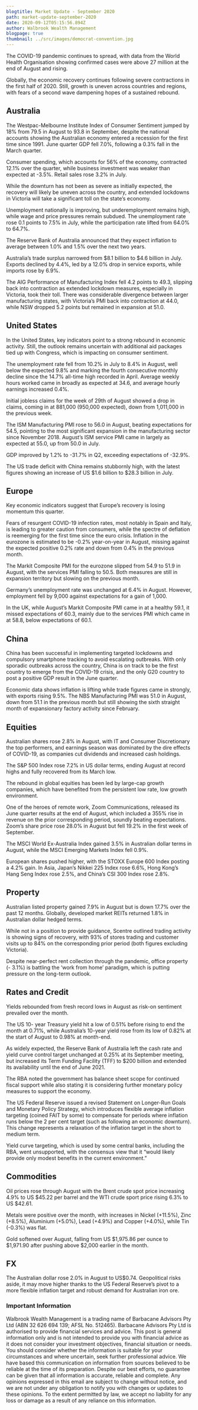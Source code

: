 ```yaml
---
blogtitle: Market Update - September 2020
path: market-update-september-2020
date: 2020-09-12T05:15:56.894Z
author: Walbrook Wealth Management
blogpage: true
thumbnail: ../src/images/democrat-convention.jpg
---
```

The COVID-19 pandemic continues to spread, with data from the World Health Organisation showing confirmed cases were above 27 million at the end of August and rising. 

Globally, the economic recovery continues following severe contractions in the first half of 2020. Still, growth is uneven across countries and regions, with fears of a second wave dampening hopes of a sustained rebound. 

## Australia

The Westpac-Melbourne Institute Index of Consumer Sentiment jumped by 18% from 79.5 in August to 93.8 in September, despite the national accounts showing the Australian economy entered a recession for the first time since 1991. June quarter GDP fell 7.0%, following a 0.3% fall in the March quarter.

Consumer spending, which accounts for 56% of the economy, contracted 12.1% over the quarter, while business investment was weaker than expected at -3.5%. Retail sales rose 3.2% in July.

While the downturn has not been as severe as initially expected, the recovery will likely be uneven across the country, and extended lockdowns in Victoria will take a significant toll on the state’s economy.

Unemployment nationally is improving, but underemployment remains high, while wage and price pressures remain subdued. The unemployment rate rose 0.1 points to 7.5% in July, while the participation rate lifted from 64.0% to 64.7%.

The Reserve Bank of Australia announced that they expect inflation to average between 1.0% and 1.5% over the next two years.

Australia’s trade surplus narrowed from $8.1 billion to $4.6 billion in July. Exports declined by 4.4%, led by a 12.0% drop in service exports, while imports rose by 6.9%.

The AIG Performance of Manufacturing Index fell 4.2 points to 49.3, slipping back into contraction as extended lockdown measures, especially in Victoria, took their toll. There was considerable divergence between larger manufacturing states, with Victoria’s PMI back into contraction at 44.0, while NSW dropped 5.2 points but remained in expansion at 51.0.

## United States

In the United States, key indicators point to a strong rebound in economic activity. Still, the outlook remains uncertain with additional aid packages tied up with Congress, which is impacting on consumer sentiment.

The unemployment rate fell from 10.2% in July to 8.4% in August, well below the expected 9.8% and marking the fourth consecutive monthly decline since the 14.7% all-time high recorded in April. Average weekly hours worked came in broadly as expected at 34.6, and average hourly earnings increased 0.4%.

Initial jobless claims for the week of 29th of August showed a drop in claims, coming in at 881,000 (950,000 expected), down from 1,011,000 in the previous week.

The ISM Manufacturing PMI rose to 56.0 in August, beating expectations for 54.5, pointing to the most significant expansion in the manufacturing sector since November 2018. August’s ISM service PMI came in largely as expected at 55.0, up from 50.0 in July.

GDP improved by 1.2% to -31.7% in Q2, exceeding expectations of -32.9%.

The US trade deficit with China remains stubbornly high, with the latest figures showing an increase of US $1.6 billion to $28.3 billion in July.

## Europe

Key economic indicators suggest that Europe’s recovery is losing momentum this quarter.

Fears of resurgent COVID-19 infection rates, most notably in Spain and Italy, is leading to greater caution from consumers, while the spectre of deflation is reemerging for the first time since the euro crisis. Inflation in the eurozone is estimated to be -0.2% year-on-year in August, missing against the expected positive 0.2% rate and down from 0.4% in the previous month.

The Markit Composite PMI for the eurozone slipped from 54.9 to 51.9 in August, with the services PMI falling to 50.5. Both measures are still in expansion territory but slowing on the previous month.

Germany’s unemployment rate was unchanged at 6.4% in August. However, employment fell by 9,000 against expectations for a gain of 1,000.

In the UK, while August’s Markit Composite PMI came in at a healthy 59.1, it missed expectations of 60.3, mainly due to the services PMI which came in at 58.8, below expectations of 60.1.

## China

China has been successful in implementing targeted lockdowns and compulsory smartphone tracking to avoid escalating outbreaks. With only sporadic outbreaks across the country, China is on track to be the first country to emerge from the COVID-19 crisis, and the only G20 country to post a positive GDP result in the June quarter.

Economic data shows inflation is lifting while trade figures came in strongly, with exports rising 9.5%. The NBS Manufacturing PMI was 51.0 in August, down from 51.1 in the previous month but still showing the sixth straight month of expansionary factory activity since February.

## Equities

Australian shares rose 2.8% in August, with IT and Consumer Discretionary the top performers, and earnings season was dominated by the dire effects of COVID-19, as companies cut dividends and increased cash holdings.

The S&P 500 Index rose 7.2% in US dollar terms, ending August at record highs and fully recovered from its March low.

The rebound in global equities has been led by large-cap growth companies, which have benefited from the persistent low rate, low growth environment.

One of the heroes of remote work, Zoom Communications, released its June quarter results at the end of August, which included a 355% rise in revenue on the prior corresponding period, soundly beating expectations. Zoom’s share price rose 28.0% in August but fell 19.2% in the first week of September.

The MSCI World Ex-Australia Index gained 3.5% in Australian dollar terms in August, while the MSCI Emerging Markets Index fell 0.9%.

European shares pushed higher, with the STOXX Europe 600 Index posting a 4.2% gain. In Asia, Japan’s Nikkei 225 Index rose 6.6%, Hong Kong’s Hang Seng Index rose 2.5%, and China’s CSI 300 Index rose 2.8%.

## Property

Australian listed property gained 7.9% in August but is down 17.7% over the past 12 months. Globally, developed market REITs returned 1.8% in Australian dollar hedged terms.

While not in a position to provide guidance, Scentre outlined trading activity is showing signs of recovery, with 93% of stores trading and customer visits up to 84% on the corresponding prior period (both figures excluding Victoria).

Despite near-perfect rent collection through the pandemic, office property (- 3.1%) is battling the ‘work from home’ paradigm, which is putting pressure on the long-term outlook.

## Rates and Credit

Yields rebounded from fresh record lows in August as risk-on sentiment prevailed over the month.

The US 10- year Treasury yield hit a low of 0.51% before rising to end the month at 0.71%, while Australia’s 10-year yield rose from its low of 0.82% at the start of August to 0.98% at month-end.

As widely expected, the Reserve Bank of Australia left the cash rate and yield curve control target unchanged at 0.25% at its September meeting, but increased its Term Funding Facility (TFF) to $200 billion and extended its availability until the end of June 2021.

The RBA noted the government has balance sheet scope for continued fiscal support while also stating it is considering further monetary policy measures to support the economy.

The US Federal Reserve issued a revised Statement on Longer-Run Goals and Monetary Policy Strategy, which introduces flexible average inflation targeting (coined FAIT by some) to compensate for periods where inflation runs below the 2 per cent target (such as following an economic downturn). This change represents a relaxation of the inflation target in the short to medium term.

Yield curve targeting, which is used by some central banks, including the RBA, went unsupported, with the consensus view that it “would likely provide only modest benefits in the current environment.”

## Commodities

Oil prices rose through August with the Brent crude spot price increasing 4.9% to US $45.22 per barrel and the WTI crude sport price rising 6.3% to US $42.61.

Metals were positive over the month, with increases in Nickel (+11.5%), Zinc (+8.5%), Aluminium (+5.0%), Lead (+4.9%) and Copper (+4.0%), while Tin (-0.3%) was flat.

Gold softened over August, falling from US $1,975.86 per ounce to $1,971.90 after pushing above $2,000 earlier in the month.

## FX

The Australian dollar rose 2.0% in August to US$0.74. Geopolitical risks aside, it may move higher thanks to the US Federal Reserve’s pivot to a more flexible inflation target and robust demand for Australian iron ore.

### **Important Information**

Walbrook Wealth Management is a trading name of Barbacane Advisors Pty Ltd (ABN 32 626 694 139; AFSL No. 512465). Barbacane Advisors Pty Ltd is authorised to provide financial services and advice. This post is general information only and is not intended to provide you with financial advice as it does not consider your investment objectives, financial situation or needs. You should consider whether the information is suitable for your circumstances and where uncertain, seek further professional advice. We have based this communication on information from sources believed to be reliable at the time of its preparation. Despite our best efforts, no guarantee can be given that all information is accurate, reliable and complete. Any opinions expressed in this email are subject to change without notice, and we are not under any obligation to notify you with changes or updates to these opinions. To the extent permitted by law, we accept no liability for any loss or damage as a result of any reliance on this information.